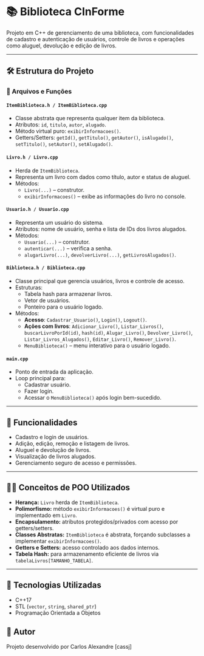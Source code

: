 # 📚 Biblioteca CInForme

Projeto em C++ de gerenciamento de uma biblioteca, com funcionalidades de cadastro e autenticação de usuários, controle de livros e operações como aluguel, devolução e edição de livros.

---

## 🛠️ Estrutura do Projeto

### 📁 Arquivos e Funções

#### `ItemBiblioteca.h / ItemBiblioteca.cpp`
- Classe abstrata que representa qualquer item da biblioteca.
- Atributos: `id`, `titulo`, `autor`, `alugado`.
- Método virtual puro: `exibirInformacoes()`.
- Getters/Setters: `getId()`, `getTitulo()`, `getAutor()`, `isAlugado()`, `setTitulo()`, `setAutor()`, `setAlugado()`.

#### `Livro.h / Livro.cpp`
- Herda de `ItemBiblioteca`.
- Representa um livro com dados como título, autor e status de aluguel.
- Métodos:  
  - `Livro(...)` – construtor.  
  - `exibirInformacoes()` – exibe as informações do livro no console.

#### `Usuario.h / Usuario.cpp`
- Representa um usuário do sistema.
- Atributos: nome de usuário, senha e lista de IDs dos livros alugados.
- Métodos:
  - `Usuario(...)` – construtor.  
  - `autenticar(...)` – verifica a senha.  
  - `alugarLivro(...)`, `devolverLivro(...)`, `getLivrosAlugados()`.

#### `Biblioteca.h / Biblioteca.cpp`
- Classe principal que gerencia usuários, livros e controle de acesso.
- Estruturas:
  - Tabela hash para armazenar livros.
  - Vetor de usuários.
  - Ponteiro para o usuário logado.
- Métodos:
  - **Acesso**: `Cadastrar_Usuario()`, `Login()`, `Logout()`.
  - **Ações com livros**: `Adicionar_Livro()`, `Listar_Livros()`, `buscarLivroPorId(id)`, `hash(id)`, `Alugar_Livro()`, `Devolver_Livro()`, `Listar_Livros_Alugados()`, `Editar_Livro()`, `Remover_Livro()`.
  - `MenuBiblioteca()` – menu interativo para o usuário logado.

#### `main.cpp`
- Ponto de entrada da aplicação.
- Loop principal para:
  - Cadastrar usuário.
  - Fazer login.
  - Acessar o `MenuBiblioteca()` após login bem-sucedido.

---

## 🔑 Funcionalidades

- Cadastro e login de usuários.
- Adição, edição, remoção e listagem de livros.
- Aluguel e devolução de livros.
- Visualização de livros alugados.
- Gerenciamento seguro de acesso e permissões.

---

## 👨‍💻 Conceitos de POO Utilizados

- **Herança:** `Livro` herda de `ItemBiblioteca`.
- **Polimorfismo:** método `exibirInformacoes()` é virtual puro e implementado em `Livro`.
- **Encapsulamento:** atributos protegidos/privados com acesso por getters/setters.
- **Classes Abstratas:** `ItemBiblioteca` é abstrata, forçando subclasses a implementar `exibirInformacoes()`.
- **Getters e Setters:** acesso controlado aos dados internos.
- **Tabela Hash:** para armazenamento eficiente de livros via `tabelaLivros[TAMANHO_TABELA]`.

---

## 📌 Tecnologias Utilizadas

- C++17
- STL (`vector`, `string`, `shared_ptr`)
- Programação Orientada a Objetos


## 👤 Autor

Projeto desenvolvido por Carlos Alexandre [cassj]